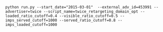 `python run.py --start_date="2015-03-01"  --external_adv_id=453991 --advertiser=twice --script_name=twice_retargeting_domain_opt --loaded_ratio_cutoff=0.4 --visible_ratio_cutoff=0.5 --imps_served_cutoff=1000 --served_ratio_cutoff=0.8 --imps_loaded_cutoff=1000`